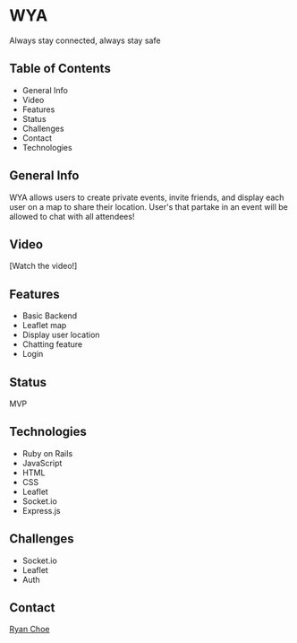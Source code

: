 # WYA

Always stay connected, always stay safe

## Table of Contents

* General Info
* Video
* Features
* Status
* Challenges
* Contact
* Technologies

## General Info

WYA allows users to create private events, invite friends, and display each user on a map to share their location. User's that partake in an event will be allowed to chat with all attendees!

## Video

[Watch the video!]

## Features

* Basic Backend
* Leaflet map
* Display user location
* Chatting feature
* Login


## Status

MVP

## Technologies

* Ruby on Rails
* JavaScript
* HTML
* CSS
* Leaflet
* Socket.io
* Express.js

## Challenges

* Socket.io
* Leaflet
* Auth

## Contact

[Ryan Choe](https://www.linkedin.com/in/ryanchoe1229/)

